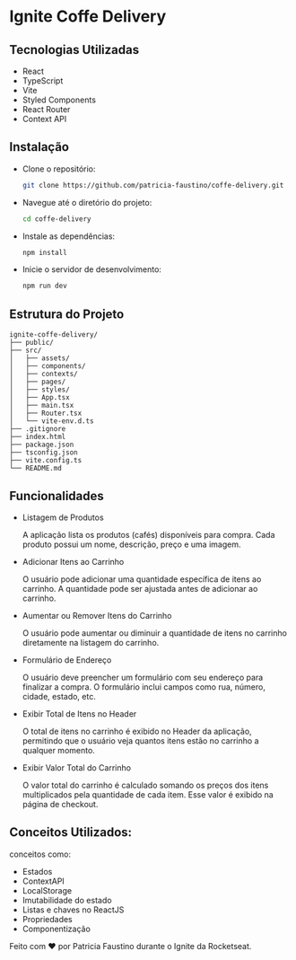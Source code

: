 # Ignite Coffe Delivery

## Tecnologias Utilizadas
- React
- TypeScript
- Vite
- Styled Components
- React Router
- Context API


## Instalação
- Clone o repositório:
  ```sh
  git clone https://github.com/patricia-faustino/coffe-delivery.git

- Navegue até o diretório do projeto:
  ```sh
  cd coffe-delivery

- Instale as dependências:
    ```sh
    npm install

- Inicie o servidor de desenvolvimento:
    ```sh
    npm run dev

## Estrutura do Projeto

    ignite-coffe-delivery/
    ├── public/
    ├── src/
    │   ├── assets/
    │   ├── components/
    │   ├── contexts/
    │   ├── pages/
    │   ├── styles/
    │   ├── App.tsx
    │   ├── main.tsx
    │   ├── Router.tsx
    │   └── vite-env.d.ts
    ├── .gitignore
    ├── index.html
    ├── package.json
    ├── tsconfig.json
    ├── vite.config.ts
    └── README.md


## Funcionalidades

- Listagem de Produtos

  A aplicação lista os produtos (cafés) disponíveis para compra. Cada produto possui um nome, descrição, preço e uma imagem.

- Adicionar Itens ao Carrinho

  O usuário pode adicionar uma quantidade específica de itens ao carrinho. A quantidade pode ser ajustada antes de adicionar ao carrinho.

- Aumentar ou Remover Itens do Carrinho

  O usuário pode aumentar ou diminuir a quantidade de itens no carrinho diretamente na listagem do carrinho.

- Formulário de Endereço

  O usuário deve preencher um formulário com seu endereço para finalizar a compra. O formulário inclui campos como rua, número, cidade, estado, etc.

- Exibir Total de Itens no Header

  O total de itens no carrinho é exibido no Header da aplicação, permitindo que o usuário veja quantos itens estão no carrinho a qualquer momento.

- Exibir Valor Total do Carrinho

  O valor total do carrinho é calculado somando os preços dos itens multiplicados pela quantidade de cada item. Esse valor é exibido na página de checkout.


## Conceitos Utilizados:
conceitos como:

- Estados
- ContextAPI
- LocalStorage
- Imutabilidade do estado
- Listas e chaves no ReactJS
- Propriedades
- Componentização

Feito com ♥ por Patricia Faustino durante o Ignite da Rocketseat.
